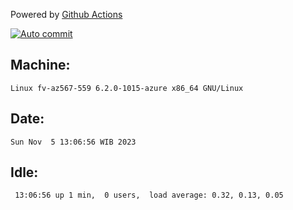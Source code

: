 Powered by [Github Actions](https://github.com/features/actions)

[![Auto commit](https://github.com/hiage/workstation/workflows/Auto%20commit/badge.svg)](https://github.com/hiage/workstation/actions?query=workflow%3A%22Auto+commit%22)

## Machine:
```
Linux fv-az567-559 6.2.0-1015-azure x86_64 GNU/Linux
```
## Date:
```
Sun Nov  5 13:06:56 WIB 2023
```
## Idle:
```
 13:06:56 up 1 min,  0 users,  load average: 0.32, 0.13, 0.05
```
